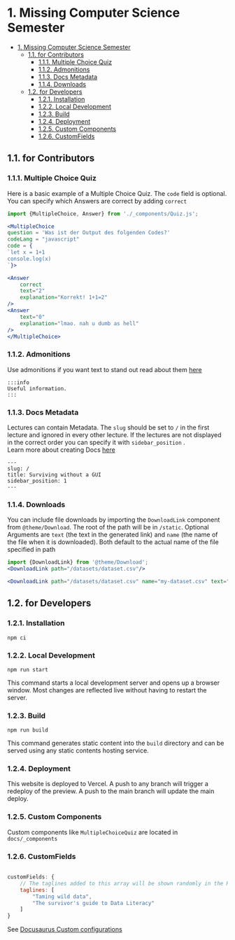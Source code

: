 # 1. Missing Computer Science Semester

<!-- TOC -->

- [1. Missing Computer Science Semester](#1-missing-computer-science-semester)
    - [1.1. for Contributors](#11-for-contributors)
        - [1.1.1. Multiple Choice Quiz](#111-multiple-choice-quiz)
        - [1.1.2. Admonitions](#112-admonitions)
        - [1.1.3. Docs Metadata](#113-docs-metadata)
        - [1.1.4. Downloads](#114-downloads)
    - [1.2. for Developers](#12-for-developers)
        - [1.2.1. Installation](#121-installation)
        - [1.2.2. Local Development](#122-local-development)
        - [1.2.3. Build](#123-build)
        - [1.2.4. Deployment](#124-deployment)
        - [1.2.5. Custom Components](#125-custom-components)
        - [1.2.6. CustomFields](#126-customfields)

<!-- /TOC -->


## 1.1. for Contributors

### 1.1.1. Multiple Choice Quiz
Here is a basic example of a Multiple Choice Quiz.
The `code` field is optional. You can specify which Answers are correct by adding `correct` 
```jsx
import {MultipleChoice, Answer} from './_components/Quiz.js';

<MultipleChoice
question = 'Was ist der Output des folgenden Codes?'
codeLang = "javascript"
code = {
`let x = 1+1
console.log(x)
`}>

<Answer
    correct
    text="2"
    explanation="Korrekt! 1+1=2"
/>
<Answer
    text="0"
    explanation="lmao. nah u dumb as hell"
/>
</MultipleChoice>
```

### 1.1.2. Admonitions
Use admonitions if you want text to stand out
read about them [here](https://docusaurus.io/docs/markdown-features/admonitions)
```text
:::info
Useful information.
:::
```

### 1.1.3. Docs Metadata
Lectures can contain Metadata. 
The `slug` should be set to `/` in the first lecture and ignored in every other lecture.
If the lectures are not displayed in the correct order you can specify it with `sidebar_position` . <br/>
Learn more about creating Docs [here](https://docusaurus.io/docs/docs-introduction)
```
---
slug: /
title: Surviving without a GUI
sidebar_position: 1
---
```
### 1.1.4. Downloads
You can include file downloads by importing the `DownloadLink` component from `@theme/Download`.
The root of the path will be in `/static`.
Optional Arguments are `text` (the text in the generated link) and `name` (the name of the file when it is downloaded). 
Both default to the actual name of the file specified in path 
```jsx
import {DownloadLink} from '@theme/Download';
<DownloadLink path="/datasets/dataset.csv"/>

<DownloadLink path="/datasets/dataset.csv" name="my-dataset.csv" text="download my dataset"/>
```


## 1.2. for Developers


### 1.2.1. Installation
```console
npm ci
```

### 1.2.2. Local Development

```console
npm run start
```

This command starts a local development server and opens up a browser window. Most changes are reflected live without having to restart the server.

### 1.2.3. Build

```console
npm run build
```

This command generates static content into the `build` directory and can be served using any static contents hosting service.

### 1.2.4. Deployment 

This website is deployed to Vercel. A push to any branch will trigger a redeploy of the preview. A push to the main branch will update the main deploy.

### 1.2.5. Custom Components

Custom components like `MultipleChoiceQuiz` are located in `docs/_components`

### 1.2.6. CustomFields

```javascript

customFields: {
	// The taglines added to this array will be shown randomly in the Hero Section of the landing page
	taglines: [
		"Taming wild data",
		"The survivor's guide to Data Literacy"
	]
}
```

See [Docusaurus Custom configurations](https://docusaurus.io/docs/configuration#custom-configurations)


